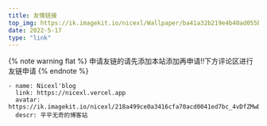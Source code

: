 ```yaml
---
title: 友情链接
top_img: https://ik.imagekit.io/nicexl/Wallpaper/ba41a32b219e4b40ad055bbb52935896_Y0819msuI.jpg
date: 2022-5-17
type: "link"
---
```


<div id="qexo-friends"></div>
<link rel="stylesheet" href="https://unpkg.com/qexo-static@1.1.3/hexo/friends/friends.css"/>
<script src="https://unpkg.com/qexo-static@1.1.3/hexo/friends/friends.js"></script>
<script>loadQexoFriends("qexo-friends", "https://qexo-i.vercel.app")</script>

{% note warning flat %} 申请友链的请先添加本站添加再申请!!下方评论区进行友链申请 {% endnote %}

````
- name: Nicexl'blog
  link: https://nicexl.vercel.app
  avatar: https://ik.imagekit.io/nicexl/218a499ce0a3416cfa70acd0041ed7bc_4vDfZMwDF.jpeg
  descr: 平平无奇的博客站
````

